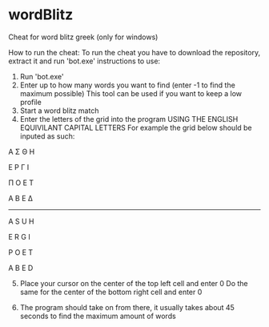 # wordBlitz
Cheat for word blitz greek (only for windows)

How to run the cheat:
To run the cheat you have to download the repository, extract it and run 'bot.exe'
instructions to use:
1) Run 'bot.exe'
2) Enter up to how many words you want to find (enter -1 to find the maximum possible)
    This tool can be used if you want to keep a low profile
3) Start a word blitz match
4) Enter the letters of the grid into the program USING THE ENGLISH EQUIVILANT CAPITAL LETTERS
    For example the grid below should be inputed as such:
    
Α Σ Θ Η       

Ε Ρ Γ Ι   

Π Ο Ε Τ        

Α Β Ε Δ       

_______

A S U H 

E R G I 

P O E T 

A B E D  

5) Place your cursor on the center of the top left cell and enter 0
  Do the same for the center of the bottom right cell and enter 0

6) The program should take on from there, it usually takes about 45 seconds to find the maximum amount of words
